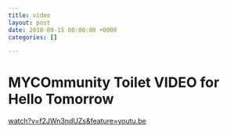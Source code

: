 ```yaml
---
title: video
layout: post
date: 2018-09-15 00:00:00 +0000
categories: []

---
```

# MYCOmmunity Toilet VIDEO for Hello Tomorrow

[watch?v=f2JWn3ndUZs&feature=youtu.be](https://www.youtube.com/watch?v=f2JWn3ndUZs&feature=youtu.be "watch?v=f2JWn3ndUZs&feature=youtu.be")